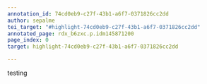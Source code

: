 ```yaml
---
annotation_id: 74cd0eb9-c27f-43b1-a6f7-0371826cc2dd
author: sepalme
tei_target: "#highlight-74cd0eb9-c27f-43b1-a6f7-0371826cc2dd"
annotated_page: rdx_b6zxc.p.idm145871200
page_index: 0
target: highlight-74cd0eb9-c27f-43b1-a6f7-0371826cc2dd

---
```

testing